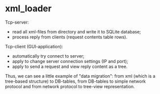 # xml_loader
Tcp-server:
- read all xml-files from directory and write it to SQLite database;
- process reply from clients (request contents table rows).

Tcp-client (GUI-application):
- automatically try connect to server;
- apply to change server connection settings (IP and port);
- apply to send a request and view reply content as a tree.

Thus, we can see a little example of "data migration": from xml (which is a tree-based structure) to DB-tables, from DB-tables to simple network protocol and from network protocol to tree-view representation.
